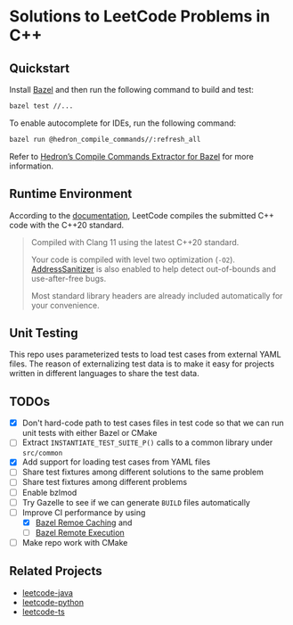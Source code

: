 # Solutions to LeetCode Problems in C++

## Quickstart

Install [Bazel](https://bazel.build/) and then run the following command to build and test:

```bash
bazel test //...
```

To enable autocomplete for IDEs, run the following command:

```bash
bazel run @hedron_compile_commands//:refresh_all
```

Refer to [Hedron’s Compile Commands Extractor for Bazel](https://github.com/hedronvision/bazel-compile-commands-extractor
) for more information.

## Runtime Environment

According to the [documentation](https://support.leetcode.com/hc/en-us/articles/360011833974-What-are-the-environments-for-the-programming-languages-), LeetCode compiles the submitted C++ code with the C++20 standard.

> Compiled with Clang 11 using the latest C++20 standard.
>
> Your code is compiled with level two optimization (`-O2`).  [AddressSanitizer](https://github.com/google/sanitizers/wiki/AddressSanitizer) is also enabled to help detect out-of-bounds and use-after-free bugs.
>
> Most standard library headers are already included automatically for your convenience.

## Unit Testing

This repo uses parameterized tests to load test cases from external YAML files.  The reason of externalizing test data is to make it easy for projects written in different languages to share the test data.

## TODOs

- [x] Don't hard-code path to test cases files in test code so that we can run unit tests with either Bazel or CMake
- [ ] Extract `INSTANTIATE_TEST_SUITE_P()` calls to a common library under `src/common`
- [x] Add support for loading test cases from YAML files
- [ ] Share test fixtures among different solutions to the same problem
- [ ] Share test fixtures among different problems
- [ ] Enable bzlmod
- [ ] Try Gazelle to see if we can generate `BUILD` files automatically
- [ ] Improve CI performance by using
  - [x] [Bazel Remoe Caching](https://bazel.build/remote/caching) and
  - [ ] [Bazel Remote Execution](https://bazel.build/remote/rbe)
- [ ] Make repo work with CMake

## Related Projects

- [leetcode-java](https://github.com/luangong/leetcode-java)
- [leetcode-python](https://github.com/luangong/leetcode-python)
- [leetcode-ts](https://github.com/luangong/leetcode-ts)

